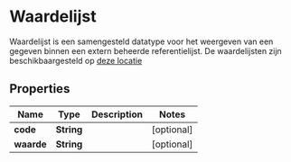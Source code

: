 

# Waardelijst

Waardelijst is een samengesteld datatype voor het weergeven van een gegeven binnen een extern beheerde referentielijst. De waardelijsten zijn beschikbaargesteld op [deze locatie](http://www.kadaster.nl/schemas/waardelijsten/)
## Properties

Name | Type | Description | Notes
------------ | ------------- | ------------- | -------------
**code** | **String** |  |  [optional]
**waarde** | **String** |  |  [optional]



